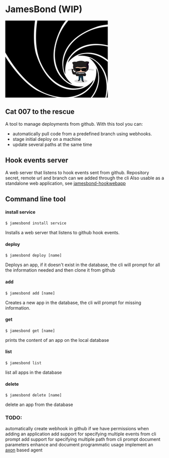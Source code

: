 # JamesBond (WIP)
![logo](media/logo.png)
## Cat 007 to the rescue
A tool to manage deployments from github.
With this tool you can:
* automatically pull code from a predefined branch using webhooks. 
* stage initial deploy on a machine
* update several paths at the same time

## Hook events server
A web server that listens to hook events sent from github. Repository secret, remote url and branch can we added through the cli
Also usable as a standalone web application, see [jamesbond-hookwebapp](https://github.com/kessler/node-jamesbond-hookwebapp)

## Command line tool

#### install service
```
$ jamesbond install service
```
Installs a web server that listens to github hook events.
#### deploy
```
$ jamesbond deploy [name]
```
Deploys an app, if it doesn't exist in the database, the cli will prompt for all the information needed and then clone it from github
#### add
```
$ jamesbond add [name]
```
Creates a new app in the database, the cli will prompt for missing information.
#### get
```
$ jamesbond get [name]
```
prints the content of an app on the local database
#### list
```
$ jamesbond list
```
list all apps in the database
#### delete
```
$ jamesbond delete [name]
```
delete an app from the database

### TODO: 
automatically create webhook in github if we have permissions when adding an application
add support for specifying multiple events from cli prompt
add support for specifying multiple path from cli prompt
document parameters
enhance and document programmatic usage
implement an [axon](https://github.com/tj/axon) based agent
